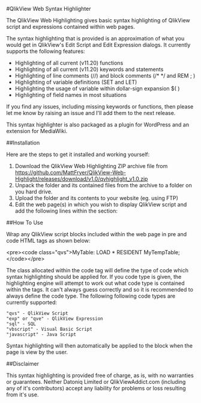 #QlikView Web Syntax Highlighter

The QlikView Web Highlighting gives basic syntax highlighting of QlikView script and expressions contained within web pages.

The syntax highlighting that is provided is an approximation of what you would get in QlikView's Edit Script and Edit Expression dialogs. It currently supports the following features:

  * Highlighting of all current (v11.20) functions
  * Highlighting of all current (v11.20) keywords and statements
  * Highlighting of line comments (//) and block comments (/* */ and REM ; )
  * Highlighting of variable definitions (SET and LET)
  * Highlighting the usage of variable within dollar-sign expansion $( )
  * Highlighting of field names in most situations

If you find any issues, including missing keywords or functions, then please let me know by raising an issue and I'll add them to the next release.

This syntax highlighter is also packaged as a plugin for  WordPress and an extension for MediaWiki.

##Installation

Here are the steps to get it installed and working yourself:

  1. Download the QlikView Web Highlighting ZIP archive file from https://github.com/MattFryer/QlikView-Web-Highlight/releases/download/v1.0/qvhighlight_v1.0.zip
  2. Unpack the folder and its contained files from the archive to a folder on you hard drive. 
  3. Upload the folder and its contents to your website (eg. using FTP)
  4. Edit the web page(s) in which you wish to display QlikView script and add the following lines within the <head> section:

<link href="/qvhighlight/qlikview.css" rel="stylesheet" title="QlikView"></link>
<script src="/qvhighlight/highlight.pack.js"></script>
<script>
    hljs.configure({tabReplace: '    '});
    hljs.initHighlightingOnLoad();
</script>

##How To Use

Wrap any QlikView script blocks included within the web page in pre and code HTML tags as shown below:

&lt;pre&gt;&lt;code class="qvs"&gt;MyTable: LOAD * RESIDENT MyTempTable;&lt;/code&gt;&lt;/pre&gt;

The class allocated within the code tag will define the type of code which syntax highlighting should be applied for. If you code type is given, the highlighting engine will attempt to work out what code type is contained within the tags. It can't always guess correctly and so it is recommended to always define the code type. The following following code types are currently supported:

    "qvs" - QlikView Script
    "exp" or "qve" - QlikView Expression
    "sql" - SQL
    "vbscript" - Visual Basic Script
    "javascript" - Java Script

Syntax highlighting will then automatically be applied to the block when the page is view by the user.

##Disclaimer

This syntax highlighting is provided free of charge, as is, with no warranties or guarantees. Neither Datoniq Limited or QlikViewAddict.com (including any of it's contributors) accept any liability for problems or loss resulting from it's use. 
